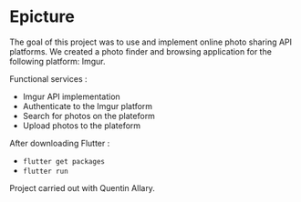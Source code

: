# Epicture

The goal of this project was to use and implement online photo sharing API platforms. We created a photo finder and browsing application for the following platform: Imgur.

Functional services :
- Imgur API implementation
- Authenticate to the Imgur platform
- Search for photos on the plateform
- Upload photos to the plateform

After downloading Flutter :
- `flutter get packages`
- `flutter run`

Project carried out with Quentin Allary.
